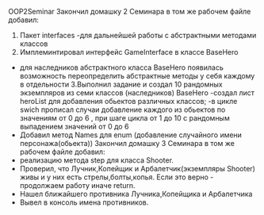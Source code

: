 OOP2Seminar
Закончил домашку 2 Семинара в том же рабочем файле добавил:

1. Пакет interfaces
-для дальнейшей работы с абстрактными методами классов
2. Имплеминтировал интерфейс GameInterface в классе BaseHero
- для наследников абстрактного класса BaseHero появилась возможность переопределить абстрактные методы у себя каждому в отдельности
3.Выполнил задание и создал 10 рандомных экземпляров из семи классов (наследников) BaseHero
-создал лист heroList для добавления обьектов различных классов;
-в цикле swich прописал случаи добавление каждого из обьектов по значениям от 0 до 6 , при шаге цикла от 1 до 10 с рандомным выпадением значений от 0 до 6
- Добавил метод Names для enum (добавление случайного имени персонажа(обьекта))
  Закончил домашку 3 Семинара в том же рабочем файле добавил:
- реализацию метода step для класса Shooter.
- Проверил, что Лучник,Копейщик и Арбалетчик(экземпляры Shooter) живы
и у них есть стрелы,болты,копья. Если это верно - продолжаем работу иначе return.
- Нашел ближайшего противника Лучника,Копейщика и Арбалетчика
- Вывел в консоль  имена противников.